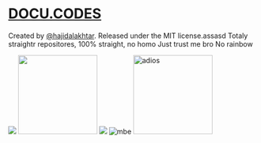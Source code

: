 # [DOCU.CODES](https://docu.codes)

Created by [@hajidalakhtar](https://github.com/hajidalakhtar). Released under the MIT license.assasd
Totaly straightr repositores, 100% straight, no homo
Just trust me bro
No rainbow


<img src="https://media.istockphoto.com/photos/side-view-of-a-sheep-looking-at-camera-against-white-background-picture-id1069137028?k=20&m=1069137028&s=612x612&w=0&h=mQKQtTzX-LUQnG52Rj7dWpyYeRrvzxcwO2cQ367ZoEY=">
<img src="https://i.kym-cdn.com/entries/icons/original/000/020/260/nilesyy-nilez.jpg" style="height:10rem">
<img src="https://external-preview.redd.it/yXaIMUD7Q0FPVcvnxD3rabk9Kg82zvuJeAaXChttrus.jpg?auto=webp&s=9af927b493efac2fc2a58bd351acb7c8af3216c7">

<img src="https://media.istockphoto.com/photos/side-view-of-a-sheep-looking-at-camera-against-white-background-picture-id1069137028?k=20&m=1069137028&s=612x612&w=0&h=mQKQtTzX-LUQnG52Rj7dWpyYeRrvzxcwO2cQ367ZoEY=" alt="mbe">

<img src="https://i.kym-cdn.com/entries/icons/original/000/020/260/nilesyy-nilez.jpg" alt="adios" style="height:10rem">


